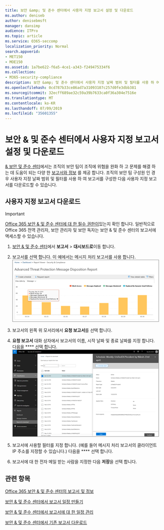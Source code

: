 ```yaml
---
title: 보안 &amp; 및 준수 센터에서 사용자 지정 보고서 설정 및 다운로드
ms.author: deniseb
author: denisebmsft
manager: dansimp
audience: ITPro
ms.topic: article
ms.service: O365-seccomp
localization_priority: Normal
search.appverid:
- MET150
- MOE150
ms.assetid: 1a7be622-f6a5-4ce1-a343-f249475334f6
ms.collection:
- M365-security-compliance
description: 보안 &amp; 및 준수 센터에서 사용자 지정 날짜 범위 및 필터를 사용 하 여 보고서를 설정 하 고 다운로드 하는 방법에 대해 알아봅니다.
ms.openlocfilehash: 0cd787b33ce86ad7a31093107c257d0fe3dbb381
ms.sourcegitcommit: 32ecff689ae32c59a39b7633ca0f36a304e7516e
ms.translationtype: MT
ms.contentlocale: ko-KR
ms.lasthandoff: 07/09/2019
ms.locfileid: "35601355"
---
```

# <a name="set-up-and-download-a-custom-report-in-the-security-amp-compliance-center"></a>보안 &amp; 및 준수 센터에서 사용자 지정 보고서 설정 및 다운로드

[ &amp; 보안 및 준수 센터](https://protection.office.com)에서는 조직의 보안 팀이 조직에 위협을 완화 하 고 문제를 해결 하는 데 도움이 되는 다양 한 [보고서와 정보](reports-and-insights-in-security-and-compliance.md) 를 제공 합니다. 조직의 보안 팀 구성원 인 경우 사용자 지정 날짜 범위 및 필터를 사용 하 여 보고서를 구성한 다음 사용자 지정 보고서를 다운로드할 수 있습니다. 
  
## <a name="download-a-custom-report"></a>사용자 지정 보고서 다운로드

> [!IMPORTANT]
> [Office 365 보안 &amp; 및 준수 센터에 대 한 필수 권한이](permissions-in-the-security-and-compliance-center.md)있는지 확인 합니다. 일반적으로 Office 365 전역 관리자, 보안 관리자 및 보안 독자는 보안 &amp; 및 준수 센터의 보고서에 액세스할 수 있습니다. 
  
1. [보안 &amp; 및 준수 센터](https://protection.office.com)에서 **보고서** \> **대시보드로**이동 합니다.
    
2. 보고서를 선택 합니다. 이 예에서는 메시지 처리 보고서를 사용 합니다.<br/>![보고서를 다운로드 하려면 요청 보고서를 선택 합니다.](media/b566925d-b9d9-453d-9bdd-f2637c7ba140.png)
  
3. 보고서의 왼쪽 위 모서리에서 **요청 보고서**를 선택 합니다.
    
4. **요청 보고서** 대화 상자에서 보고서의 이름, 시작 날짜 및 종료 날짜를 지정 합니다. 다음을 **** 선택 합니다.<br/>![보안 &amp; 및 준수 센터에서 다운로드용 보고서 \> 보고서를 선택 합니다.](media/65e625f5-c98c-49fc-9c1f-8c80ec8308fd.png)
  
5. 보고서에 사용할 필터를 지정 합니다. (예를 들어 메시지 처리 보고서의 클라이언트 IP 주소를 지정할 수 있습니다.) 다음을 **** 선택 합니다.
    
6. 보고서에 대 한 전자 메일 받는 사람을 지정한 다음 **저장**을 선택 합니다.
    
## <a name="related-topics"></a>관련 항목

[Office 365 보안 &amp; 및 준수 센터의 보고서 및 정보](reports-and-insights-in-security-and-compliance.md)
  
[보안 &amp; 및 준수 센터에서 보고서 일정 만들기](create-a-schedule-for-a-report.md)
  
[보안 &amp; 및 준수 센터에서 보고서에 대 한 일정 관리](manage-schedules-for-multiple-reports.md)
  
[보안 &amp; 및 준수 센터에서 기존 보고서 다운로드](download-existing-reports.md)
  

